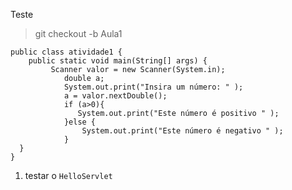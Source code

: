 Teste
>git checkout -b Aula1

```
public class atividade1 {
	public static void main(String[] args) {
		 Scanner valor = new Scanner(System.in);
		    double a;
		    System.out.print("Insira um número: " );
		    a = valor.nextDouble(); 
		    if (a>0){
		       System.out.print("Este número é positivo " ); 
		    }else {
		        System.out.print("Este número é negativo " );
		    }
  }
}
```

1. testar o `HelloServlet`
